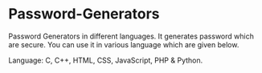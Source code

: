 # Password-Generators

Password Generators in different languages.
It generates password which are secure.
You can use it in various language which are given below.

Language: C, C++, HTML, CSS, JavaScript, PHP & Python.



